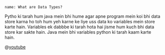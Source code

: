 ```ngMeta
name: What are Data Types?
```

Pytho ki tarah hum java mein bhi hume agar apne program mein koi bhi data store karna ho toh hum yeh karne ke liye uss data ko variables mein store karte hain. Variables ek dabbbe ki tarah hota hai jisme hum kuch bhi data store kar sakte hain. Java mein bhi variables python ki tarah kaam karte hain.

@[youtube](Yms4WAkAISs)
